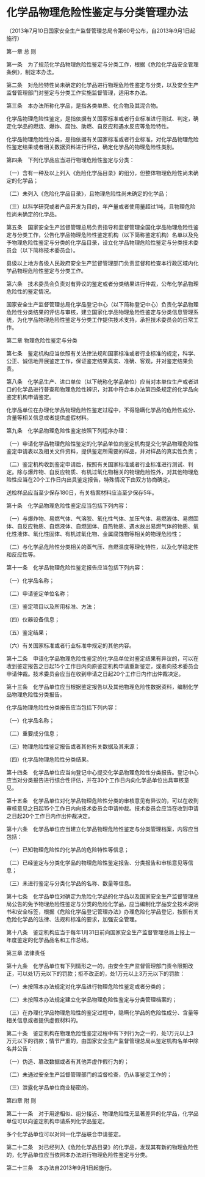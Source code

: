 # 化学品物理危险性鉴定与分类管理办法

（2013年7月10日国家安全生产监督管理总局令第60号公布，自2013年9月1日起施行）


第一章 总  则



第一条　为了规范化学品物理危险性鉴定与分类工作，根据《危险化学品安全管理条例》，制定本办法。

第二条　对危险特性尚未确定的化学品进行物理危险性鉴定与分类，以及安全生产监督管理部门对鉴定与分类工作实施监督管理，适用本办法。

第三条　本办法所称化学品，是指各类单质、化合物及其混合物。

化学品物理危险性鉴定，是指依据有关国家标准或者行业标准进行测试、判定，确定化学品的燃烧、爆炸、腐蚀、助燃、自反应和遇水反应等危险特性。

化学品物理危险性分类，是指依据有关国家标准或者行业标准，对化学品物理危险性鉴定结果或者相关数据资料进行评估，确定化学品的物理危险性类别。

第四条　下列化学品应当进行物理危险性鉴定与分类：

（一）含有一种及以上列入《危险化学品目录》的组分，但整体物理危险性尚未确定的化学品；

（二）未列入《危险化学品目录》，且物理危险性尚未确定的化学品；

（三）以科学研究或者产品开发为目的，年产量或者使用量超过1吨，且物理危险性尚未确定的化学品。

第五条　国家安全生产监督管理总局负责指导和监督管理全国化学品物理危险性鉴定与分类工作，公告化学品物理危险性鉴定机构（以下简称鉴定机构）名单以及免予物理危险性鉴定与分类的化学品目录，设立化学品物理危险性鉴定与分类技术委员会（以下简称技术委员会）。

县级以上地方各级人民政府安全生产监督管理部门负责监督和检查本行政区域内化学品物理危险性鉴定与分类工作。

第六条　技术委员会负责对有异议的鉴定或者分类结果进行仲裁，公布化学品物理危险性的鉴定情况。

国家安全生产监督管理总局化学品登记中心（以下简称登记中心）负责化学品物理危险性分类结果的评估与审核，建立国家化学品物理危险性鉴定与分类信息管理系统，为化学品物理危险性鉴定与分类工作提供技术支持，承担技术委员会的日常工作。



第二章 物理危险性鉴定与分类



第七条　鉴定机构应当依照有关法律法规和国家标准或者行业标准的规定，科学、公正、诚信地开展鉴定工作，保证鉴定结果真实、准确、客观，并对鉴定结果负责。

第八条　化学品生产、进口单位（以下统称化学品单位）应当对本单位生产或者进口的化学品进行普查和物理危险性辨识，对其中符合本办法第四条规定的化学品向鉴定机构申请鉴定。

化学品单位在办理化学品物理危险性鉴定过程中，不得隐瞒化学品的危险性成分、含量等相关信息或者提供虚假材料。

第九条　化学品物理危险性鉴定按照下列程序办理：

（一）申请化学品物理危险性鉴定的化学品单位向鉴定机构提交化学品物理危险性鉴定申请表以及相关文件资料，提供鉴定所需要的样品，并对样品的真实性负责；

（二）鉴定机构收到鉴定申请后，按照有关国家标准或者行业标准进行测试、判定。除与爆炸物、自反应物质、有机过氧化物相关的物理危险性外，对其他物理危险性应当在20个工作日内出具鉴定报告，特殊情况下由双方协商确定。

送检样品应当至少保存180日，有关档案材料应当至少保存5年。

第十条　化学品物理危险性鉴定应当包括下列内容：

（一）与爆炸物、易燃气体、气溶胶、氧化性气体、加压气体、易燃液体、易燃固体、自反应物质、自燃液体、自燃固体、自热物质、遇水放出易燃气体的物质、氧化性液体、氧化性固体、有机过氧化物、金属腐蚀物等相关的物理危险性；

（二）与化学品危险性分类相关的蒸气压、自燃温度等理化特性，以及化学稳定性和反应性等。

第十一条　化学品物理危险性鉴定报告应当包括下列内容：

（一）化学品名称；

（二）申请鉴定单位名称；

（三）鉴定项目以及所用标准、方法；

（四）仪器设备信息；

（五）鉴定结果；

（六）有关国家标准或者行业标准中规定的其他内容。

第十二条　申请化学品物理危险性鉴定的化学品单位对鉴定结果有异议的，可以在收到鉴定报告之日起15个工作日内向原鉴定机构申请重新鉴定，或者向技术委员会申请仲裁。技术委员会应当在收到申请之日起20个工作日内作出仲裁决定。

第十三条　化学品单位应当根据鉴定报告以及其他物理危险性数据资料，编制化学品物理危险性分类报告。

化学品物理危险性分类报告应当包括下列内容：

（一）化学品名称；

（二）重要成分信息；

（三）物理危险性鉴定报告或者其他有关数据及其来源；

（四）化学品物理危险性分类结果。

第十四条　化学品单位应当向登记中心提交化学品物理危险性分类报告。登记中心应当对分类报告进行综合性评估，并在30个工作日内向化学品单位出具审核意见。

第十五条　化学品单位对化学品物理危险性分类的审核意见有异议的，可以在收到审核意见之日起15个工作日内向技术委员会申请仲裁。技术委员会应当在收到申请之日起20个工作日内作出仲裁决定。

第十六条　化学品单位应当建立化学品物理危险性鉴定与分类管理档案，内容应当包括：

（一）已知物理危险性的化学品的危险特性等信息；

（二）已经鉴定与分类化学品的物理危险性鉴定报告、分类报告和审核意见等信息；

（三）未进行鉴定与分类化学品的名称、数量等信息。

第十七条　化学品单位对确定为危险化学品的化学品以及国家安全生产监督管理总局公告的免予物理危险性鉴定与分类的危险化学品，应当编制化学品安全技术说明书和安全标签，根据《危险化学品登记管理办法》办理危险化学品登记，按照有关危险化学品的法律、法规和标准的要求，加强安全管理。

第十八条　鉴定机构应当于每年1月31日前向国家安全生产监督管理总局上报上一年度鉴定的化学品品名和工作总结。



第三章 法律责任



第十九条　化学品单位有下列情形之一的，由安全生产监督管理部门责令限期改正，可以处1万元以下的罚款；拒不改正的，处1万元以上3万元以下的罚款：

（一）未按照本办法规定对化学品进行物理危险性鉴定或者分类的；

（二）未按照本办法规定建立化学品物理危险性鉴定与分类管理档案的；

（三）在办理化学品物理危险性的鉴定过程中，隐瞒化学品的危险性成分、含量等相关信息或者提供虚假材料的。

第二十条　鉴定机构在物理危险性鉴定过程中有下列行为之一的，处1万元以上3万元以下的罚款；情节严重的，由国家安全生产监督管理总局从鉴定机构名单中除名并公告：

（一）伪造、篡改数据或者有其他弄虚作假行为的；

（二）未通过安全生产监督管理部门的监督检查，仍从事鉴定工作的；

（三）泄露化学品单位商业秘密的。



第四章 附  则



第二十一条　对于用途相似、组分接近、物理危险性无显著差异的化学品，化学品单位可以向鉴定机构申请系列化学品鉴定。

多个化学品单位可以对同一化学品联合申请鉴定。

第二十二条　对已经列入《危险化学品目录》的化学品，发现其有新的物理危险性的，化学品单位应当依照本办法进行物理危险性鉴定与分类。

第二十三条　本办法自2013年9月1日起施行。